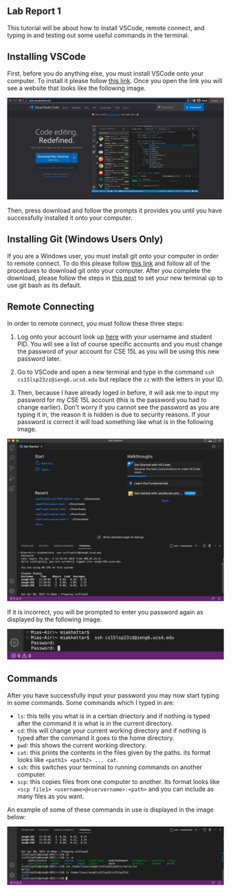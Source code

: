 ## Lab Report 1

This tutorial will be about how to install VSCode, remote connect, and typing in and testing out some useful commands in the terminal. 

## Installing VSCode

First, before you do anything else, you must install VSCode onto your computer. To install it please follow [this link](https://code.visualstudio.com/). Once you open the link you will see a website that looks like the following image.

![Image](CSE15LScreenShotVSC.png)

Then, press download and follow the prompts it provides you until you have successfully installed it onto your computer.

## Installing Git (Windows Users Only)

If you are a Windows user, you must install git onto your computer in order to remote connect. To do this please follow [this link](https://gitforwindows.org/) and follow all of the procedures to download git onto your computer. After you complete the download, please follow the steps in [this post](https://stackoverflow.com/questions/42606837/how-do-i-use-bash-on-windows-from-the-visual-studio-code-integrated-terminal/50527994#50527994) to set your new terminal up to use git bash as its default.

## Remote Connecting

In order to remote connect, you must follow these three steps:

1. Log onto your account look up [here](https://sdacs.ucsd.edu/~icc/index.php) with your username and student PID. You will see a list of course specific accounts and you must change the password of your account for CSE 15L as you will be using this new password later.

2. Go to VSCode and open a new terminal and type in the command `ssh cs15lsp23zz@ieng6.ucsd.edu` but replace the `zz` with the letters in your ID.
 
3. Then, because I have already loged in before, it will ask me to input my password for my CSE 15L account (this is the password you had to change earlier). Don't worry if you cannot see the password as you are typing it in, the reason it is hidden is due to security reasons. If your password is correct it will load something like what is in the following image. 

![Image](CSE15LSS1.png)

If it is incorrect, you will be prompted to enter you password again as displayed by the following image.

![Image](CSE15LSS2.png)

## Commands

After you have successfully input your password you may now start typing in some commands. Some commands which I typed in are:
- `ls`: this tells you what is in a certian driectory and if nothing is typed after the command it is what is in the current directory.
- `cd`: this will change your current working directory and if nothing is typed after the command it goes to the home directory.
- `pwd`: this shows the current working directory.
- `cat`: this prints the contents in the files given by the paths. its format looks like `<path1> <path2> ... cat`.
- `ssh`: this switches your terminal to running commands on another computer. 
- `scp`: this copies files from one computer to another. Its format looks like `<scp file1> <username>@<servername>:<path>` and you can include as many files as you want.

An example of some of these commands in use is displayed in the image below: 

![Image](CSE15LSS3.png)





